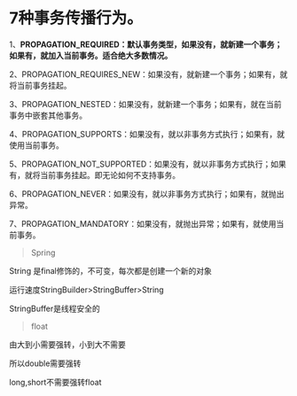 # 7种事务传播行为。

1、**PROPAGATION_REQUIRED：默认事务类型，如果没有，就新建一个事务；如果有，就加入当前事务。适合绝大多数情况。**

2、PROPAGATION_REQUIRES_NEW：如果没有，就新建一个事务；如果有，就将当前事务挂起。

 3、PROPAGATION_NESTED：如果没有，就新建一个事务；如果有，就在当前事务中嵌套其他事务。

4、PROPAGATION_SUPPORTS：如果没有，就以非事务方式执行；如果有，就使用当前事务。

5、PROPAGATION_NOT_SUPPORTED：如果没有，就以非事务方式执行；如果有，就将当前事务挂起。即无论如何不支持事务。

6、PROPAGATION_NEVER：如果没有，就以非事务方式执行；如果有，就抛出异常。

7、PROPAGATION_MANDATORY：如果没有，就抛出异常；如果有，就使用当前事务。



>  Spring

String 是final修饰的，不可变，每次都是创建一个新的对象

运行速度StringBuilder>StringBuffer>String

StringBuffer是线程安全的



>  float

由大到小需要强转，小到大不需要

所以double需要强转

long,short不需要强转float